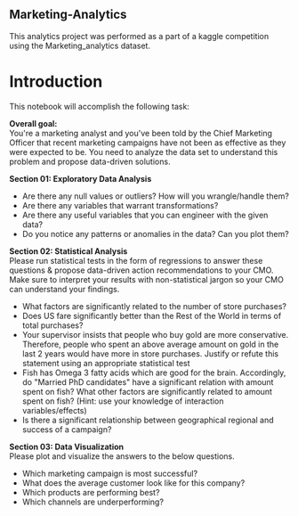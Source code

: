 ## Marketing-Analytics

This analytics project was performed as a part of a kaggle competition using the Marketing_analytics dataset.

# Introduction

This notebook will accomplish the following task:

**Overall goal:**  
You're a marketing analyst and you've been told by the Chief Marketing Officer that recent marketing campaigns have not been as effective as they were expected to be. You need to analyze the data set to understand this problem and propose data-driven solutions.  

**Section 01: Exploratory Data Analysis**  
* Are there any null values or outliers? How will you wrangle/handle them?
* Are there any variables that warrant transformations?
* Are there any useful variables that you can engineer with the given data?
* Do you notice any patterns or anomalies in the data? Can you plot them?

**Section 02: Statistical Analysis**  
Please run statistical tests in the form of regressions to answer these questions & propose data-driven action recommendations to your CMO. Make sure to interpret your results with non-statistical jargon so your CMO can understand your findings.  

* What factors are significantly related to the number of store purchases?
* Does US fare significantly better than the Rest of the World in terms of total purchases?
* Your supervisor insists that people who buy gold are more conservative. Therefore, people who spent an above average amount on gold in the last 2 years would have more in store purchases. Justify or refute this statement using an appropriate statistical test
* Fish has Omega 3 fatty acids which are good for the brain. Accordingly, do "Married PhD candidates" have a significant relation with amount spent on fish? What other factors are significantly related to amount spent on fish? (Hint: use your knowledge of interaction variables/effects)
* Is there a significant relationship between geographical regional and success of a campaign?

**Section 03: Data Visualization**  
Please plot and visualize the answers to the below questions.  

* Which marketing campaign is most successful?
* What does the average customer look like for this company?
* Which products are performing best?
* Which channels are underperforming?
